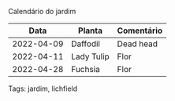 Calendário do jardim


|  Data    | Planta      |   Comentário   |
|----------|-------------|----------------|
|2022-04-09| Daffodil    | Dead head      |
|2022-04-11| Lady Tulip  | Flor           |
|2022-04-28| Fuchsia     | Flor           |

Tags: jardim, lichfield

